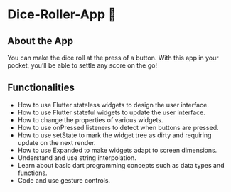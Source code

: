 # Dice-Roller-App 🎲

## About the App

You can make the dice roll at the press of a button. With this app in your pocket, you’ll be able to settle any score on the go!


## Functionalities

- How to use Flutter stateless widgets to design the user interface.
- How to use Flutter stateful widgets to update the user interface.
- How to change the properties of various widgets.
- How to use onPressed listeners to detect when buttons are pressed.
- How to use setState to mark the widget tree as dirty and requiring update on the next render.
- How to use Expanded to make widgets adapt to screen dimensions.
- Understand and use string interpolation.
- Learn about basic dart programming concepts such as data types and functions.
- Code and use gesture controls.
